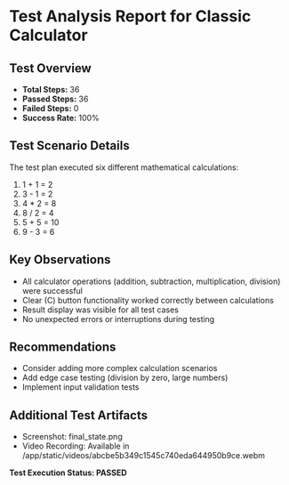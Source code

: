 # Test Analysis Report for Classic Calculator

## Test Overview
- **Total Steps:** 36
- **Passed Steps:** 36
- **Failed Steps:** 0
- **Success Rate:** 100%

## Test Scenario Details
The test plan executed six different mathematical calculations:
1. 1 + 1 = 2
2. 3 - 1 = 2
3. 4 * 2 = 8
4. 8 / 2 = 4
5. 5 + 5 = 10
6. 9 - 3 = 6

## Key Observations
- All calculator operations (addition, subtraction, multiplication, division) were successful
- Clear (C) button functionality worked correctly between calculations
- Result display was visible for all test cases
- No unexpected errors or interruptions during testing

## Recommendations
- Consider adding more complex calculation scenarios
- Add edge case testing (division by zero, large numbers)
- Implement input validation tests

## Additional Test Artifacts
- Screenshot: final_state.png
- Video Recording: Available in /app/static/videos/abcbe5b349c1545c740eda644950b9ce.webm

**Test Execution Status: PASSED**